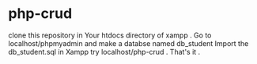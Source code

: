 # php-crud
clone this repository in Your htdocs directory of xampp .
Go to localhost/phpmyadmin and make a databse named db_student 
Import the db_student.sql in Xampp 
try localhost/php-crud . 
That's it .
